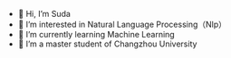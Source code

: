 - 👋 Hi, I’m Suda
- 👀 I’m interested in Natural Language Processing（Nlp）
- 🌱 I’m currently learning Machine Learning
- 💞️ I’m a master student of Changzhou University


<!---
Suda777/Suda777 is a ✨ special ✨ repository because its `README.md` (this file) appears on your GitHub profile.
You can click the Preview link to take a look at your changes.
--->
